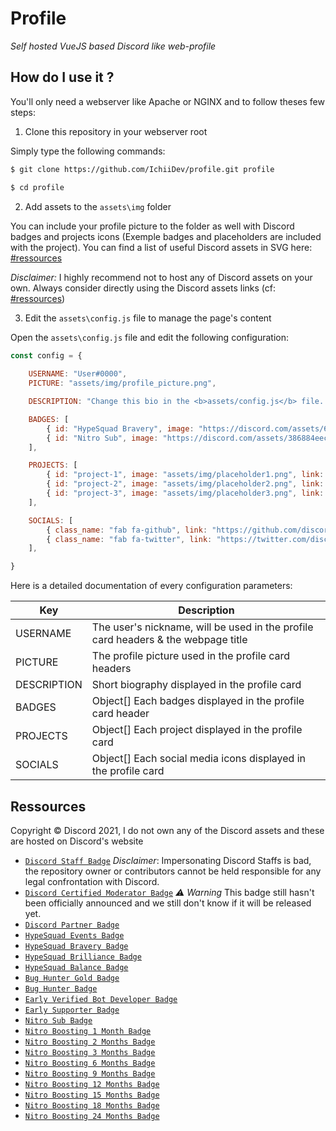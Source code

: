 # Profile
*Self hosted VueJS based Discord like web-profile*

## How do I use it ?
You'll only need a webserver like Apache or NGINX and to follow theses few steps:

1. Clone this repository in your webserver root

Simply type the following commands:
```bash
$ git clone https://github.com/IchiiDev/profile.git profile

$ cd profile
```

2. Add assets to the `assets\img` folder

You can include your profile picture to the folder as well with Discord badges and projects icons (Exemple badges and placeholders are included with the project). You can find a list of useful Discord assets in SVG here: [#ressources](#ressources)

*Disclaimer:* I highly recommend not to host any of Discord assets on your own. Always consider directly using the Discord assets links (cf: [#ressources](#ressources))

3. Edit the `assets\config.js` file to manage the page's content
   
Open the `assets\config.js` file and edit the following configuration:
```js
const config = {
    
    USERNAME: "User#0000",
    PICTURE: "assets/img/profile_picture.png",

    DESCRIPTION: "Change this bio in the <b>assets/config.js</b> file. <i>It may include HTML syntax</i>",

    BADGES: [
        { id: "HypeSquad Bravery", image: "https://discord.com/assets/64ae1208b6aefc0a0c3681e6be36f0ff.svg" },
        { id: "Nitro Sub", image: "https://discord.com/assets/386884eecd36164487505ddfbac35a9d.svg" },
    ],

    PROJECTS: [
        { id: "project-1", image: "assets/img/placeholder1.png", link: "https://discord.com", name: "Super cool project 1" },
        { id: "project-2", image: "assets/img/placeholder2.png", link: "https://discord.com", name: "Super cool project 2" },
        { id: "project-3", image: "assets/img/placeholder3.png", link: "https://discord.com", name: "Super cool project 3" },
    ],

    SOCIALS: [
        { class_name: "fab fa-github", link: "https://github.com/discord" },
        { class_name: "fab fa-twitter", link: "https://twitter.com/discord" },
    ],

}
```

Here is a detailed documentation of every configuration parameters:

| Key | Description |
| ----------- | ----------- |
| USERNAME | The user's nickname, will be used in the profile card headers & the webpage title |
| PICTURE | The profile picture used in the profile card headers |
| DESCRIPTION | Short biography displayed in the profile card | 
| BADGES | Object[] Each badges displayed in the profile card header |
| PROJECTS | Object[] Each project displayed in the profile card |
| SOCIALS | Object[] Each social media icons displayed in the profile card |

## Ressources

<p>Copyright &copy Discord 2021, I do not own any of the Discord assets and these are hosted on Discord's website</p>

- [`Discord Staff Badge`](https://canary.discord.com/assets/c5b2473c93c340dbe540e120a86a019f.svg) *Disclaimer*: Impersonating Discord Staffs is bad, the repository owner or contributors cannot be held responsible for any legal confrontation with Discord.
- [`Discord Certified Moderator Badge`](https://canary.discord.com/assets/955e3c9783043c7080ac202565810fc3.svg) *⚠️ Warning* This badge still hasn't been officially announced and we still don't know if it will be released yet.
- [`Discord Partner Badge`](https://discord.com/assets/0d494d94157e71dd9cc064baad0f1b70.svg)
- [`HypeSquad Events Badge`](https://discord.com/assets/6c73f47daf179ffade99f501bfc5101b.svg)
- [`HypeSquad Bravery Badge`](https://discord.com/assets/64ae1208b6aefc0a0c3681e6be36f0ff.svg)
- [`HypeSquad Brilliance Badge`](https://discord.com/assets/48cf0556d93901c8cb16317be2436523.svg)
- [`HypeSquad Balance Badge`](https://discord.com/assets/9fdc63ef8a3cc1617c7586286c34e4f1.svg)
- [`Bug Hunter Gold Badge`](https://discord.com/assets/9286332d6e947c91fa91569efce431b0.svg)
- [`Bug Hunter Badge`](https://discord.com/assets/f61b8981e92feead854f52e5a1ba14f0.svg)
- [`Early Verified Bot Developer Badge`](https://discord.com/assets/45cd06af582dcd3c6b79370b4e3630de.svg)
- [`Early Supporter Badge`](https://discord.com/assets/23e59d799436a73c024819f84ea0b627.svg)
- [`Nitro Sub Badge`](https://discord.com/assets/386884eecd36164487505ddfbac35a9d.svg)
- [`Nitro Boosting 1 Month Badge`](https://discord.com/assets/fbb6f1e160280f0e9aeb5d7c452eefe1.svg)
- [`Nitro Boosting 2 Months Badge`](https://discord.com/assets/b4b741bef6c3de9b29e2e0653e294620.svg)
- [`Nitro Boosting 3 Months Badge`](https://discord.com/assets/93f5a393e22796a850931483166d7cb9.svg)
- [`Nitro Boosting 6 Months Badge`](https://discord.com/assets/4c380650960c2b1e1584115d5e9ad63b.svg)
- [`Nitro Boosting 9 Months Badge`](https://discord.com/assets/438dd7ecbffcf21b6cbf2773ade51a04.svg)
- [`Nitro Boosting 12 Months Badge`](https://discord.com/assets/7a5f78de816fcecbbd1d5d6e635cc7dd.svg)
- [`Nitro Boosting 15 Months Badge`](https://discord.com/assets/5a24b20b84fb3eafc138916729386e76.svg)
- [`Nitro Boosting 18 Months Badge`](https://discord.com/assets/f31d590e1f3629cd0b614330f4a8ee2a.svg)
- [`Nitro Boosting 24 Months Badge`](https://discord.com/assets/9ba64f1fa91ccde0eba506c1c33f3d1a.svg)
